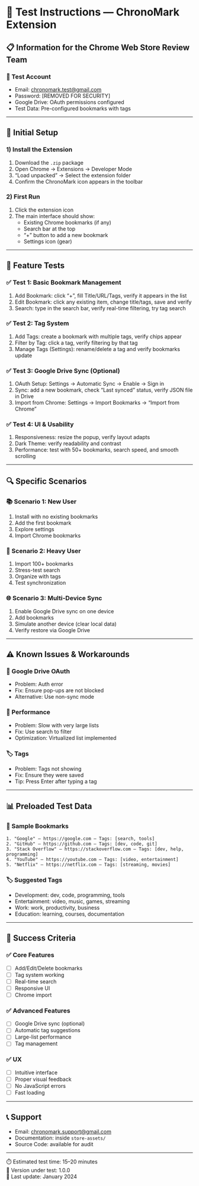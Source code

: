 # 🧪 Test Instructions — ChronoMark Extension

## 📋 Information for the Chrome Web Store Review Team

### 🔐 Test Account
- Email: chronomark.test@gmail.com
- Password: [REMOVED FOR SECURITY]
- Google Drive: OAuth permissions configured
- Test Data: Pre-configured bookmarks with tags

---

## 🚀 Initial Setup

### 1) Install the Extension
1. Download the `.zip` package
2. Open Chrome → Extensions → Developer Mode
3. “Load unpacked” → Select the extension folder
4. Confirm the ChronoMark icon appears in the toolbar

### 2) First Run
1. Click the extension icon
2. The main interface should show:
   - Existing Chrome bookmarks (if any)
   - Search bar at the top
   - “+” button to add a new bookmark
   - Settings icon (gear)

---

## 🧪 Feature Tests

### ✅ Test 1: Basic Bookmark Management
1. Add Bookmark: click “+”, fill Title/URL/Tags, verify it appears in the list
2. Edit Bookmark: click any existing item, change title/tags, save and verify
3. Search: type in the search bar, verify real-time filtering, try tag search

### ✅ Test 2: Tag System
1. Add Tags: create a bookmark with multiple tags, verify chips appear
2. Filter by Tag: click a tag, verify filtering by that tag
3. Manage Tags (Settings): rename/delete a tag and verify bookmarks update

### ✅ Test 3: Google Drive Sync (Optional)
1. OAuth Setup: Settings → Automatic Sync → Enable → Sign in
2. Sync: add a new bookmark, check “Last synced” status, verify JSON file in Drive
3. Import from Chrome: Settings → Import Bookmarks → “Import from Chrome”

### ✅ Test 4: UI & Usability
1. Responsiveness: resize the popup, verify layout adapts
2. Dark Theme: verify readability and contrast
3. Performance: test with 50+ bookmarks, search speed, and smooth scrolling

---

## 🔍 Specific Scenarios

### 📚 Scenario 1: New User
1. Install with no existing bookmarks
2. Add the first bookmark
3. Explore settings
4. Import Chrome bookmarks

### 🔄 Scenario 2: Heavy User
1. Import 100+ bookmarks
2. Stress-test search
3. Organize with tags
4. Test synchronization

### 🌐 Scenario 3: Multi-Device Sync
1. Enable Google Drive sync on one device
2. Add bookmarks
3. Simulate another device (clear local data)
4. Verify restore via Google Drive

---

## ⚠️ Known Issues & Workarounds

### 🔐 Google Drive OAuth
- Problem: Auth error  
- Fix: Ensure pop-ups are not blocked  
- Alternative: Use non-sync mode

### 📱 Performance
- Problem: Slow with very large lists  
- Fix: Use search to filter  
- Optimization: Virtualized list implemented

### 🏷️ Tags
- Problem: Tags not showing  
- Fix: Ensure they were saved  
- Tip: Press Enter after typing a tag

---

## 📊 Preloaded Test Data

### 🔖 Sample Bookmarks
```
1. "Google" — https://google.com — Tags: [search, tools]
2. "GitHub" — https://github.com — Tags: [dev, code, git]
3. "Stack Overflow" — https://stackoverflow.com — Tags: [dev, help, programming]
4. "YouTube" — https://youtube.com — Tags: [video, entertainment]
5. "Netflix" — https://netflix.com — Tags: [streaming, movies]
```

### 🏷️ Suggested Tags
- Development: dev, code, programming, tools  
- Entertainment: video, music, games, streaming  
- Work: work, productivity, business  
- Education: learning, courses, documentation

---

## 🎯 Success Criteria

### ✅ Core Features
- [ ] Add/Edit/Delete bookmarks  
- [ ] Tag system working  
- [ ] Real-time search  
- [ ] Responsive UI  
- [ ] Chrome import

### ✅ Advanced Features
- [ ] Google Drive sync (optional)  
- [ ] Automatic tag suggestions  
- [ ] Large-list performance  
- [ ] Tag management

### ✅ UX
- [ ] Intuitive interface  
- [ ] Proper visual feedback  
- [ ] No JavaScript errors  
- [ ] Fast loading

---

## 📞 Support
- Email: chronomark.support@gmail.com  
- Documentation: inside `store-assets/`  
- Source Code: available for audit

---

⏱️ Estimated test time: 15–20 minutes  
🔧 Version under test: 1.0.0  
📅 Last update: January 2024